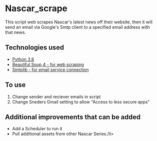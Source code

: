 # Nascar_scrape

<p>This script web scrapes Nascar's latest news off their website, then it will send an email via Google's Smtp client to a specified email address with that news.</p>


## Technologies used
<ul>
  <li><a href="https://www.python.org/">Python 3.8</a></li>
  <li><a href="https://www.crummy.com/software/BeautifulSoup/bs4/doc/">Beautiful Soup 4 - for web scraping</a></li>
  <li><a href="https://docs.python.org/3/library/smtplib.html">Smtplib - for email service connection</a></li>
</ul>


## To use
<ol>
    <li>Change sender and reciever emails in script</li>
    <li>Change Sneders Gmail setting to allow "Access to less secure apps"</li>
</ol>


## Additional improvements that can be added
<ul>
    <li>Add a Scheduler to run it</li>
    <li>Pull additional assets from other Nascar Series./li>
</ul>